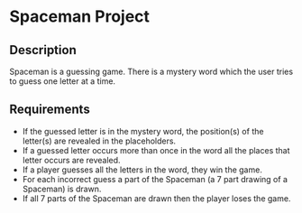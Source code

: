 # Spaceman Project

## Description
Spaceman is a guessing game. There is a mystery word which the user tries to guess one letter at a time.

## Requirements
- If the guessed letter is in the mystery word, the position(s) of the letter(s) are revealed in the placeholders.
- If a guessed letter occurs more than once in the word all the places that letter occurs are revealed.
- If a player guesses all the letters in the word, they win the game.
- For each incorrect guess a part of the Spaceman (a 7 part drawing of a Spaceman) is drawn.
- If all 7 parts of the Spaceman are drawn then the player loses the game.
